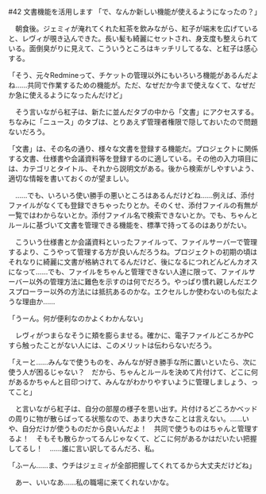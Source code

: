 #42 文書機能を活用します
「で、なんか新しい機能が使えるようになったの？」

　朝食後。ジェミィが淹れてくれた紅茶を飲みながら、紅子が端末を広げていると、レヴィが覗き込んできた。長い髪も綺麗にセットされ、身支度も整えられている。面倒臭がりに見えて、こういうところはキッチリしてるな、と紅子は感心する。

「そう、元々Redmineって、チケットの管理以外にもいろいろ機能があるんだよね……共同で作業するための機能が。ただ、なぜだか今まで使えなくて、なぜだか急に使えるようになったんだけど」

　そう言いながら紅子は、新たに並んだタブの中から「文書」にアクセスする。ちなみに「ニュース」のタブは、とりあえず管理者権限で隠しておいたので問題ないだろう。


「文書」は、その名の通り、様々な文書を登録する機能だ。プロジェクトに関係する文書、仕様書や会議資料等を登録するのに適している。その他の入力項目には、カテゴリとタイトル、それから説明文がある。後から検索がしやすいよう、適切な情報を書いておくのが望ましい。


　……でも、いろいろ使い勝手の悪いところはあるんだけどね……例えば、添付ファイルがなくても登録できちゃったりとか。そのくせ、添付ファイルの有無が一覧ではわからないとか。添付ファイル名で検索できないとか。でも、ちゃんとルールに基づいて文書を管理できる機能を、標準で持ってるのはありがたい。

　こういう仕様書とか会議資料といったファイルって、ファイルサーバーで管理するより、こうやって管理する方が良いんだろうね。プロジェクトの初期の頃はそれなりに綺麗に文書が格納されてるんだけど、後になるにつれどんどんカオスになって……でも、ファイルをちゃんと管理できない人達に限って、ファイルサーバー以外の管理方法に難色を示すのは何でだろう。やっぱり慣れ親しんだエクスプローラー以外の方法には抵抗あるのかな。エクセルしか使わないのも似たような理由か……


「うーん。何が便利なのかよくわかんない」

　レヴィがつまらなそうに頬を膨らませる。確かに、電子ファイルどころかPCすら触ったことがない人には、このメリットは伝わらないだろう。

「えーと……みんなで使うものを、みんなが好き勝手な所に置いといたら、次に使う人が困るじゃない？　だから、ちゃんとルールを決めて片付けて、どこに何があるかちゃんと目印つけて、みんながわかりやすいように管理しましょう、ってこと」

　と言いながら紅子は、自分の部屋の様子を思い出す。片付けるどころかベッドの周りに物が散らばってる状態なので、あまり大きなことは言えない。……いや、自分だけが使うものだから良いんだよ！　共同で使うものはちゃんと管理するよ！　そもそも散らかってるんじゃなくて、どこに何があるかはだいたい把握してるし！　……誰に言い訳してるんだろ、私。

「ふーん……ま、ウチはジェミィが全部把握してくれてるから大丈夫だけどね」

　あー、いいなあ……私の職場に来てくれないかな。